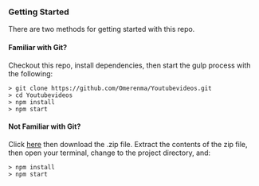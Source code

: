 

### Getting Started

There are two methods for getting started with this repo.

#### Familiar with Git?
Checkout this repo, install dependencies, then start the gulp process with the following:

```
> git clone https://github.com/Omerenma/Youtubevideos.git
> cd Youtubevideos
> npm install
> npm start
```

#### Not Familiar with Git?
Click [here](https://github.com/Omerenma/Youtubevideos) then download the .zip file.  Extract the contents of the zip file, then open your terminal, change to the project directory, and:

```
> npm install
> npm start
```
